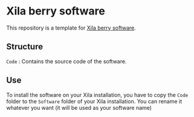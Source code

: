 # Xila berry software

This repository is a template for [Xila berry software]().

## Structure

`Code` : Contains the source code of the software.

## Use

To install the software on your Xila installation, you have to copy the `Code` folder to the `Software` folder of your Xila installation. You can rename it whatever you want (it will be used as your software name)
